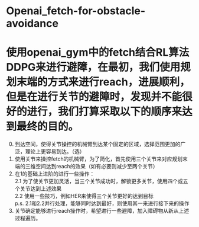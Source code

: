 # Openai_fetch-for-obstacle-avoidance
# 使用openai_gym中的fetch结合RL算法DDPG来进行避障，在最初，我们使用规划末端的方式来进行reach，进展顺利，但是在进行关节的避障时，发现并不能很好的进行，我们打算采取以下的顺序来达到最终的目的。
0. 到达空间，使得关节操控的机械臂到达某个固定的区域，选择范围更加的广泛，理论上更容易到达。（选）
1. 使用关节来操控fetch的机械臂，为了简化，首先使用三个关节来对应规划末端的三维空间达到reach的效果（如有必要则减少至两个关节）
2. 在1的基础上进阶的进行一些操作：  
    2.1 为了使关节更加灵活，当三个关节成功时，解锁更多关节，使用四个或五个关节达到上述效果  
    2.2 使用一些技巧，例如HER来使得三个关节更好的达到目标  
p.s. 2.1和2.2并行处理，能够同时达到最好，则使用其一来进行接下来的操作
3. 关节确定能够进行reach操作时，希望进行一些避障，加入障碍物从新从上述过程遍历。
